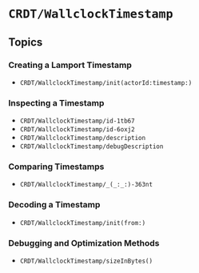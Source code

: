 # ``CRDT/WallclockTimestamp``

## Topics

### Creating a Lamport Timestamp

- ``CRDT/WallclockTimestamp/init(actorId:timestamp:)``

### Inspecting a Timestamp

- ``CRDT/WallclockTimestamp/id-1tb67``
- ``CRDT/WallclockTimestamp/id-6oxj2``
- ``CRDT/WallclockTimestamp/description``
- ``CRDT/WallclockTimestamp/debugDescription``

### Comparing Timestamps

- ``CRDT/WallclockTimestamp/_(_:_:)-363nt``

### Decoding a Timestamp

- ``CRDT/WallclockTimestamp/init(from:)``

### Debugging and Optimization Methods

- ``CRDT/WallclockTimestamp/sizeInBytes()``
